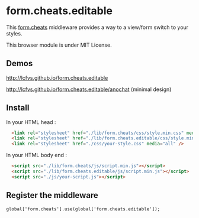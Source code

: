 form.cheats.editable
====================

This [form.cheats](https://github.com/Lcfvs/form.cheats) middleware provides a way to a view/form switch to your styles.

This browser module is under MIT License.


Demos
-----

http://lcfvs.github.io/form.cheats.editable

http://lcfvs.github.io/form.cheats.editable/anochat (minimal design)

Install
-------

In your HTML head :

```html
  <link rel="stylesheet" href="./lib/form.cheats/css/style.min.css" media="all" />
  <link rel="stylesheet" href="./lib/form.cheats.editable/css/style.min.css" media="all" />
  <link rel="stylesheet" href="./css/your-style.css" media="all" />
```

In your HTML body end :

```html
  <script src="./lib/form.cheats/js/script.min.js"></script>
  <script src="./lib/form.cheats.editable/js/script.min.js"></script>
  <script src="./js/your-script.js"></script>
```

Register the middleware
-----------------------
```
global['form.cheats'].use(global['form.cheats.editable']);
```
